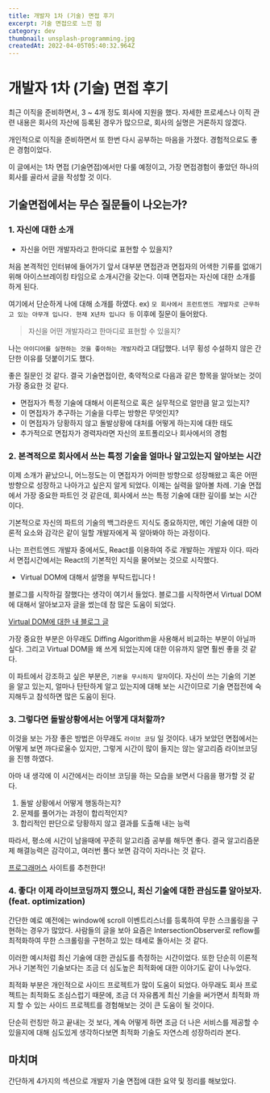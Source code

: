 ```yaml
---
title: 개발자 1차 (기술) 면접 후기
excerpt: 기술 면접으로 느낀 점
category: dev
thumbnail: unsplash-programming.jpg
createdAt: 2022-04-05T05:40:32.964Z
---
```

# 개발자 1차 (기술) 면접 후기

최근 이직을 준비하면서, 3 ~ 4개 정도 회사에 지원을 했다.
자세한 프로세스나 이직 관련 내용은 회사의 자산에 등록된 경우가 많으므로, 회사의 실명은 거론하지 않겠다.

개인적으로 이직을  준비하면서 또 한번 다시 공부하는 마음을 가졌다.
경험적으로도  좋은 경험이었다. 

이  글에서는  1차 면접 (기술면접)에서만 다룰 예정이고, 가장 면접경험이  좋았던  하나의 회사를 골라서 글을 작성할 것 이다.

## 기술면접에서는 무슨 질문들이 나오는가?

### 1. 자신에 대한 소개
* 자신을 어떤 개발자라고 한마디로 표현할 수 있을지?

처음  본격적인  인터뷰에 들어가기 앞서 대부분  면접관과  면접자의 어색한 기류를 없애기 위해 아이스브레이킹 타임으로 소개시간을 갖는다.
이때 면접자는 자신에 대한 소개를 하게  된다.

여기에서  단순하게  나에  대해 소개를  하였다.
ex) `모 회사에서 프런트엔드 개발자로 근무하고 있는 아무개 입니다. 현재 X년차 입니다 등`
이후에 질문이 들어왔다.
> 자신을 어떤 개발자라고 한마디로 표현할 수 있을지?

나는 `아이디어를 실현하는 것을 좋아하는 개발자`라고 대답했다.
너무 횡성 수설하지 않은 간단한 이유를 덧붙이기도 했다.

좋은 질문인 것 같다. 결국 기술면접이란, 축약적으로 다음과 같은 항목을 알아보는 것이 가장 중요한 것 같다.
* 면접자가 특정 기술에 대해서 이론적으로 혹은 실무적으로 얼만큼 알고 있는지?
* 이 면접자가 추구하는 기술을 다루는 방향은 무엇인지?
* 이 면접자가 당황하지 않고 돌발상황에 대처를 어떻게 하는지에 대한 태도
* 추가적으로 면접자가 경력자라면 자신의 포트폴리오나 회사에서의 경험

### 2. 본격적으로 회사에서 쓰는 특정 기술을 얼마나 알고있는지 알아보는 시간

이제 소개가 끝났으니, 어느정도는 이 면접자가 어떠한 방향으로 성장해왔고 혹은 어떤 방향으로 성장하고 나아가고 싶은지 알게 되었다.
이제는 실력을 알아볼 차례.
기술 면접에서 가장 중요한 파트인 것 같은데, 회사에서 쓰는 특정 기술에 대한 깊이를 보는 시간이다.

기본적으로 자신의 파트의 기술의 백그라운드 지식도 중요하지만, 메인 기술에 대한 이론적 요소와 감각은 같이 일할 개발자에게 꼭 알아봐야 하는 과정이다.

나는 프런트엔드 개발자 중에서도, React를 이용하여 주로 개발하는 개발자 이다.
따라서 면접시간에서는 React의 기본적인 지식을 물어보는 것으로 시작했다.
* Virtual DOM에 대해서 설명을 부탁드립니다 !

블로그를 시작하길 잘했다는 생각이 여기서 들었다. 블로그를 시작하면서 Virtual DOM에 대해서 알아보고자 글을 썼는데 참 많은 도움이 되었다.

[Virtual DOM에 대한 내 블로그 글](https://blog.coldsurf.io/article/Virtual%20DOM%EC%9D%80%20%EB%AC%B4%EC%97%87%EC%9D%BC%EA%B9%8C%3F)

가장 중요한 부분은 아무래도 Diffing Algorithm을 사용해서 비교하는 부분이 아닐까 싶다.
그리고 Virtual DOM을 왜 쓰게 되었는지에 대한 이유까지 알면 훨씬 좋을 것 같다.

이 파트에서 강조하고 싶은 부분은, `기본을 무시하지 말자`이다.
자신이 쓰는 기술의 기본을 알고 있는지, 얼마나 탄탄하게 알고 있는지에 대해 보는 시간이므로 기술 면접전에 숙지해두고 참석하면 많은 도움이 된다.

### 3. 그렇다면 돌발상황에서는 어떻게 대처할까?

이것을 보는 가장 좋은 방법은 아무래도 `라이브 코딩` 일 것이다.
내가 보았던 면접에서는 어떻게 보면 까다로울수 있지만, 그렇게 시간이 많이 들지는 않는 알고리즘 라이브코딩을 진행 하였다.

아마 내 생각에 이 시간에서는 라이브 코딩을 하는 모습을 보면서 다음을 평가할 것 같다.
1. 돌발 상황에서 어떻게 행동하는지?
2. 문제를 풀어가는 과정이 합리적인지?
3. 합리적인 판단으로 당황하지 않고 결과를 도출해 내는 능력

따라서, 평소에 시간이 남을때에 꾸준히 알고리즘 공부를 해두면 좋다.
결국 알고리즘문제 해결능력은 감각이고, 여러번 풀다 보면 감각이 자라나는 것 같다.

[프로그래머스](https://programmers.co.kr/) 사이트를 추천한다!

### 4. 좋다! 이제 라이브코딩까지 했으니, 최신 기술에 대한 관심도를 알아보자. (feat. optimization)

간단한 예로 예전에는 window에 scroll 이벤트리스너를 등록하여 무한 스크롤링을 구현하는 경우가 많았다.
사람들의 글을 보아 요즘은 IntersectionObserver로 reflow를 최적화하여 무한 스크롤링을 구현하고 있는 태세로 돌아서는 것 같다.

이러한 예시처럼 최신 기술에 대한 관심도를 측정하는 시간이었다.
또한 단순히 이론적거나 기본적인 기술보다는 조금 더 심도높은 최적화에 대한 이야기도 같이 나누었다.

최적화 부분은 개인적으로 사이드 프로젝트가 많이 도움이 되었다.
아무래도 회사 프로젝트는 최적화도 조심스럽기 때문에, 조금 더 자유롭게 최신 기술을 써가면서 최적화 까지 할 수 있는 사이드 프로젝트를 경험해보는 것이 큰 도움이 될 것이다.

단순히 런칭만 하고 끝내는 것 보다, 계속 어떻게 하면 조금 더 나은 서비스를 제공할 수 있을지에 대해 심도있게 생각하다보면 최적화 기술도 자연스레 성장하리라 본다.


## 마치며

간단하게 4가지의 섹션으로 개발자 기술 면접에 대한 요약 및 정리를 해보았다.



















